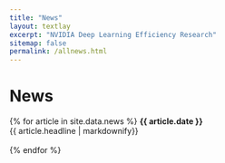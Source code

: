 ```yaml
---
title: "News"
layout: textlay
excerpt: "NVIDIA Deep Learning Efficiency Research"
sitemap: false
permalink: /allnews.html
---
```


# News

{% for article in site.data.news %}
<b>{{ article.date }}</b> <br/> {{ article.headline | markdownify}} <br/> <br/>
{% endfor %}
